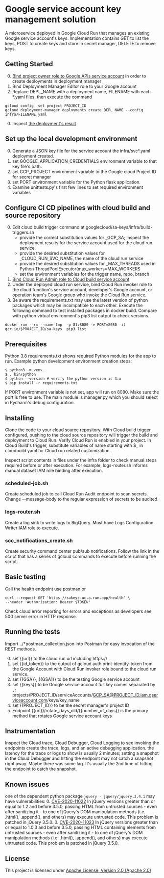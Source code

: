 # Google service account key management solution

A microservice deployed in Google Cloud Run that manages an
existing Google service account's keys. Implementation contains
GET to list the keys, POST to create keys and store in secret
manager, DELETE to remove keys.

## Getting Started

0. [Bind project owner role to Google APIs service account](https://cloud.google.com/deployment-manager/docs/configuration/set-access-control-resources##granting_permission_to_set_iam_policies)
 in order to create deployments in deployment manager
0. Bind Deployment Manager Editor role to your Google account
0. Replace DEPL_NAME with a deployment name, FILENAME with each *.yaml files, then execute the command 
```shell script
gcloud config  set project PROJECT_ID
gcloud deployment-manager deployments create DEPL_NAME --config infra/FILENAME.yaml
```
0. Inspect [the deployment's result](https://console.cloud.google.com/dm/deployments)

## Set up the local development environment

0. Generate a JSON key file for the service account the infra/svc*.yaml deployment created.
0. set GOOGLE_APPLICATION_CREDENTIALS environment variable to that key file's path.
0. set GCP_PROJECT environment variable to the Google cloud Project ID for secret manager
0. set PORT environment variable for the Python flask application.
0. Examine unittests.py's first few lines to set required environment variables

## Configure CI CD pipelines with cloud build and source repository

0. Edit cloud build trigger command at googlecloud/sa-keys/infra/build-triggers.sh
      - provide the correct substitution values for _GCP_SA; inspect the deployment results for the service account used
      for the cloud run service.
      - provide the desired substitution values for _CLOUD_RUN_SVC_NAME, the name of the cloud run service
      - provide the desired substitution values for _MAX_THREADS used in Python ThreadPoolExecutor(max_workers=MAX_WORKERS
      - set the environment variables for the trigger name, repo, branch
0. [Bind Cloud Run Admin role to Cloud build service account](https://console.cloud.google.com/cloud-build/settings/service-account)
0. Under the deployed cloud run service, bind Cloud Run invoker role to the cloud function's service account, 
developer's Google account, or operation team's Google group who invoke the Cloud Run service.
0. Be aware the requirements.txt may use the latest version of python packages which may be incompatible to each other.
Execute the following command to test installed packages in docker build. Compare with python virtual environment's
pip3 list output to check versions.
```shell script
docker run --rm --name tmp  -p 81:8080 -e PORT=8080 -it gcr.io/$PROJECT_ID/sa-keys  pip3 list
```

## Prerequisites

Python 3.8 requirements.txt shows required Python modules for the app to
run. Example python development environment creation steps:

```
$ python3 -m venv .
$ . bin/python
$ python --version # verify the python version is 3.x
$ pip install -r requirements.txt
```
If PORT environment variable is not set, app will run on 8080. Make sure
the port is free to use. The main module is
manager.py which you should select in Pycharm's debug configuration.

## Installing

Clone the code to your cloud source repository. With Cloud build trigger
configured, pushing to the cloud source repository will trigger the
build and deployment to Cloud Run. Verify Cloud Run is enabled in your
project. In Cloud Build's trigger, substitute variables of name starting with $`_` in
cloudbuild.yaml for Cloud run related customization.

Inspect script contents in files under the infra folder to check manual steps required before or after execution.
For example, logs-router.sh informs manual dataset IAM role binding after execution.

### scheduled-job.sh
Create scheduled job to call Cloud Run Audit endpoint to scan secrets. Change --message-body
to the regular expression of secrets to be audited.
### logs-router.sh
Create a log sink to write logs to BigQuery. Must have Logs Configuration Writer IAM role to execute.
### scc_notifications_create.sh
Create security command center pub/sub notifications. Follow the link in the script that
has a series of gcloud commands to execute before running the script.

## Basic testing

Call the health endpoint
use postman or
```
curl --request GET 'https://sakeys-uc.a.run.app/health' \
--header 'Authorization: Bearer $TOKEN'
```
Check cloud error reporting for errors and exceptions as developers see 500 server error in HTTP response.

## Running the tests

Import ../*postman_collection.json into Postman for easy invocation of the REST methods.

0. set {{url}} to the cloud run url including https://
0. set {{id_token}} to the output of gcloud auth
   print-identity-token from the Google Account with Cloud Run invoker
   role bound to the cloud run service.
0. set {{GSA}}, {{GSA1}} to be the testing Google service account
0. set {{keys}} to be Google service account full key names separated by `,`: projects/PROJECT_ID/serviceAccounts/GCP_SA@PROJECT_ID.iam.gserviceaccount.com/keys/key_name
0. set {{PROJECT_ID}} to be the secret manager's project ID
0. Endpoint {{url}}/rotate_days_old/{{number_of_days}} is the primary method that rotates Google service account keys

## Instrumentation

Inspect the Cloud trace, Cloud Debugger, Cloud Logging to see invoking
the endpoints create the trace, logs, and an active debugging
application. the latency for the trace or logs to show is usually 2
minutes; setting a snapshot in the Cloud Debugger and hitting the
endpoint may not catch a snapshot right away. Maybe there was some lag.
It's usually the 2nd time of hitting the endpoint to catch the snapshot.

## Known issues
one of the dependent python package `jquery - jquery/jquery,3.4.1` may have vulnerabilities:
0. [CVE-2020-11022](https://nvd.nist.gov/vuln/detail/CVE-2020-11022) In jQuery versions greater than or equal to 1.2 and before 3.5.0, passing HTML from untrusted sources - even after sanitizing it - to one of jQuery's DOM manipulation methods (i.e. .html(), .append(), and others) may execute untrusted code. This problem is patched in jQuery 3.5.0.
0. [CVE-2020-11023](https://nvd.nist.gov/vuln/detail/CVE-2020-11023) In jQuery versions greater than or equal to 1.0.3 and before 3.5.0, passing HTML containing elements from untrusted sources - even after sanitizing it - to one of jQuery's DOM manipulation methods (i.e. .html(), .append(), and others) may execute untrusted code. This problem is patched in jQuery 3.5.0.	

## License

This project is licensed under [Apache License, Version 2.0 (Apache 2.0)](http://www.apache.org/licenses/LICENSE-2.0)